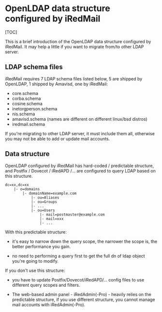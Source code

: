 # OpenLDAP data structure configured by iRedMail

[TOC]

This is a brief introduction of the OpenLDAP data structure configured by
iRedMail. It may help a little if you want to migrate from/to other LDAP server.

## LDAP schema files

iRedMail requires 7 LDAP schema files listed below, 5 are shipped by OpenLDAP,
1 shipped by Amavisd, one by iRedMail:

* core.schema
* corba.schema
* cosine.schema
* inetorgperson.schema
* nis.schema
* amavisd.schema (names are different on different linux/bsd distros)
* iredmail.schema

If you're migrating to other LDAP server, it must include them all, otherwise
you may not be able to add or update mail accounts.

## Data structure

OpenLDAP configured by iRedMail has hard-coded / predictable structure, and
Postfix / Dovecot / iRedAPD /... are configured to query LDAP based on this
structure.

```
dc=xx,dc=xx
    |- o=domains
        |- domainName=example.com
            |- ou=Aliases
            |- ou=Groups
            |- ...
            |- ou=Users
                |- mail=postmaster@example.com
                |- mail=xxx
                |- ...
```

With this predictable structure:

* it's easy to narrow down the query scope, the narrower the scope is, the
  better performance you gain.

* no need to performing a query first to get the full dn of ldap object you're
  going to modify.

If you don't use this structure:

* you have to update Postfix/Dovecot/iRedAPD/... config files to use different
  query scopes and filters.

* The web-based admin panel - iRedAdmin(-Pro) - heavily relies on the
  predictable structure, if you use different structure, you cannot manage mail
  accounts with iRedAdmin(-Pro).
